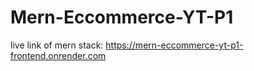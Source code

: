 # Mern-Eccommerce-YT-P1
live link of mern stack: https://mern-eccommerce-yt-p1-frontend.onrender.com
